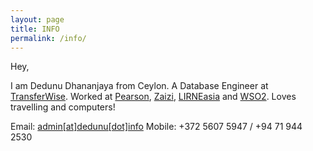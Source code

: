 ```yaml
---
layout: page
title: INFO
permalink: /info/
---
```


Hey,

I am Dedunu Dhananjaya from Ceylon. A Database Engineer at [TransferWise](https://transferwise.com/). Worked at [Pearson](https://www.pearson.com/), [Zaizi](https://zaizi.com/), [LIRNEasia](https://lirneasia.net/) and [WSO2](https://wso2.com/). Loves travelling and computers!

Email: [admin[at]dedunu[dot]info](mailto:admin@dedunu.info)
Mobile: +372 5607 5947 / +94 71 944 2530 
